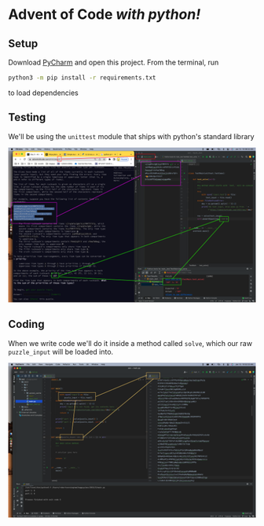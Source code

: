 # Advent of Code _with python!_

## Setup

Download [PyCharm](https://www.jetbrains.com/pycharm/promo/?source=google&medium=cpc&campaign=14124131751&term=pycharm&content=603858677934&gclid=EAIaIQobChMIsMym_JfK_AIVFJXICh0nkgkTEAAYASAAEgJ9wfD_BwE) and open this project. From the terminal, run 
```bash
python3 -m pip install -r requirements.txt
```
to load dependencies

## Testing

We'll be using the `unittest` module that ships with python's standard library

![testing](testing.png)

## Coding

When we write code we'll do it inside a method called `solve`, which our raw `puzzle_input` will be loaded into.  

![coding](coding.png)